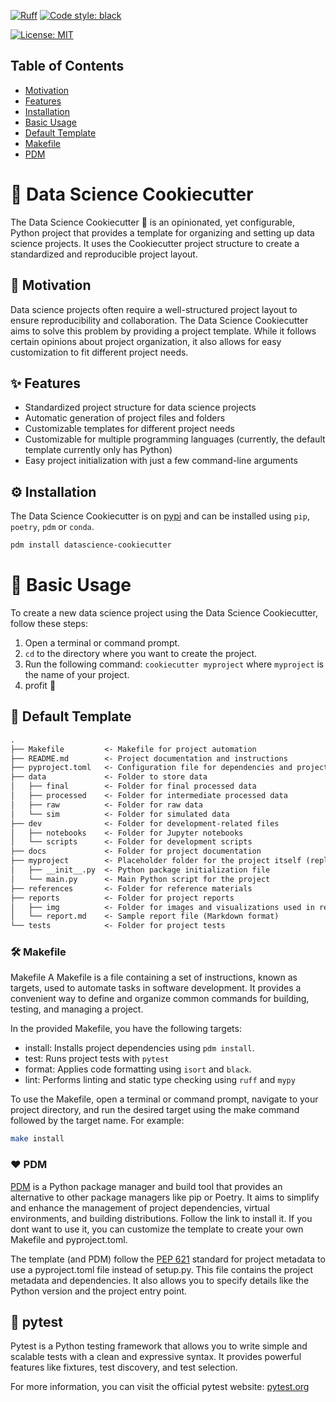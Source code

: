 
[![Ruff](https://img.shields.io/endpoint?url=https://raw.githubusercontent.com/charliermarsh/ruff/main/assets/badge/v2.json)](https://github.com/astral-sh/ruff)
[![Code style: black](https://img.shields.io/badge/code%20style-black-000000.svg)](https://github.com/psf/black)
<!-- [![PyPi version](https://badgen.net/pypi/v/mltrainer/)](https://pypi.org/project/mltrainer/) -->
[![License: MIT](https://img.shields.io/badge/License-MIT-yellow.svg)](https://opensource.org/licenses/MIT)

## Table of Contents
- [Motivation](#-motivation)
- [Features](#-features)
- [Installation](#️-installation)
- [Basic Usage](#-basic-usage)
- [Default Template](#default-template)
- [Makefile](#makefile)
- [PDM](#pdm)

# 🍪 Data Science Cookiecutter
The Data Science Cookiecutter 🍪 is an opinionated, yet configurable, Python project that provides a template for organizing and setting up data science projects. It uses the Cookiecutter project structure to create a standardized and reproducible project layout.


## 🎯 Motivation
Data science projects often require a well-structured project layout to ensure reproducibility and collaboration. The Data Science Cookiecutter aims to solve this problem by providing a project template. While it follows certain opinions about project organization, it also allows for easy customization to fit different project needs.

## ✨ Features
- Standardized project structure for data science projects
- Automatic generation of project files and folders
- Customizable templates for different project needs
- Customizable for multiple programming languages (currently, the default template currently only has Python)
- Easy project initialization with just a few command-line arguments

## ⚙️ Installation
The Data Science Cookiecutter is on [pypi](https://pypi.org/project/datascience-cookiecutter/) and can be installed using `pip`, `poetry`, `pdm` or `conda`.

```bash
pdm install datascience-cookiecutter
```

# 🚀 Basic Usage
To create a new data science project using the Data Science Cookiecutter, follow these steps:

1. Open a terminal or command prompt.
2. `cd` to the directory where you want to create the project.
3. Run the following command: `cookiecutter myproject` where `myproject` is the name of your project.
4. profit 🎉

## 📁 Default Template
```markdown
.
├── Makefile         <- Makefile for project automation
├── README.md        <- Project documentation and instructions
├── pyproject.toml   <- Configuration file for dependencies and project metadata
├── data             <- Folder to store data
│   ├── final        <- Folder for final processed data
│   ├── processed    <- Folder for intermediate processed data
│   ├── raw          <- Folder for raw data
│   └── sim          <- Folder for simulated data
├── dev              <- Folder for development-related files
│   ├── notebooks    <- Folder for Jupyter notebooks
│   └── scripts      <- Folder for development scripts
├── docs             <- Folder for project documentation
├── myproject        <- Placeholder folder for the project itself (replaced with your project name)
│   ├── __init__.py  <- Python package initialization file
│   └── main.py      <- Main Python script for the project
├── references       <- Folder for reference materials
├── reports          <- Folder for project reports
│   ├── img          <- Folder for images and visualizations used in reports
│   └── report.md    <- Sample report file (Markdown format)
└── tests            <- Folder for project tests
```

### 🛠️ Makefile
Makefile
A Makefile is a file containing a set of instructions, known as targets, used to automate tasks in software development. It provides a convenient way to define and organize common commands for building, testing, and managing a project.

In the provided Makefile, you have the following targets:

- install: Installs project dependencies using `pdm install`.
- test: Runs project tests with `pytest`
- format: Applies code formatting using `isort` and `black`.
- lint: Performs linting and static type checking using `ruff` and `mypy`

To use the Makefile, open a terminal or command prompt, navigate to your project directory, and run the desired target using the make command followed by the target name. For example:

```bash
make install
```

### ❤️ PDM
[PDM](https://pdm.fming.dev/latest/) is a Python package manager and build tool that provides an alternative to other package managers like pip or Poetry. It aims to simplify and enhance the management of project dependencies, virtual environments, and building distributions. Follow the link to install it. If you dont want to use it, you can customize the template to create your own Makefile and pyproject.toml.

The template (and PDM) follow the [PEP 621](https://peps.python.org/pep-0621/) standard for project metadata to use a pyproject.toml file instead of setup.py. This file contains the project metadata and dependencies. It also allows you to specify details like the Python version and the project entry point.

## 🔬 pytest
Pytest is a Python testing framework that allows you to write simple and scalable tests with a clean and expressive syntax. It provides powerful features like fixtures, test discovery, and test selection.

For more information, you can visit the official pytest website: [pytest.org](https://pytest.org)
